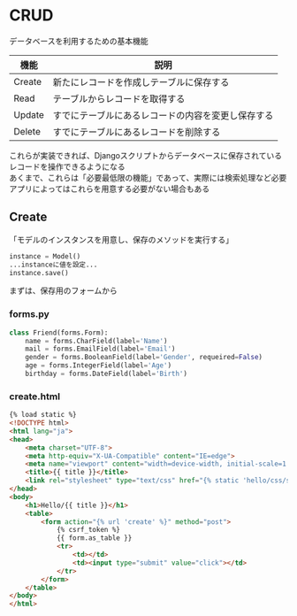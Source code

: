 # CRUD
データベースを利用するための基本機能  

|機能|説明|
|---|---|
|Create|新たにレコードを作成しテーブルに保存する|
|Read|テーブルからレコードを取得する|
|Update|すでにテーブルにあるレコードの内容を変更し保存する|
|Delete|すでにテーブルにあるレコードを削除する|

これらが実装できれば、Djangoスクリプトからデータベースに保存されているレコードを操作できるようになる  
あくまで、これらは「必要最低限の機能」であって、実際には検索処理など必要  
アプリによってはこれらを用意する必要がない場合もある  

## Create
「モデルのインスタンスを用意し、保存のメソッドを実行する」  

```py
instance = Model()
...instanceに値を設定...
instance.save()
```

まずは、保存用のフォームから  

### forms.py
```py
class Friend(forms.Form):
    name = forms.CharField(label='Name')
    mail = forms.EmailField(label='Email')
    gender = forms.BooleanField(label='Gender', requeired=False)
    age = forms.IntegerField(label='Age')
    birthday = forms.DateField(label='Birth')
```

### create.html
```html
{% load static %}
<!DOCTYPE html>
<html lang="ja">
<head>
    <meta charset="UTF-8">
    <meta http-equiv="X-UA-Compatible" content="IE=edge">
    <meta name="viewport" content="width=device-width, initial-scale=1.0">
    <title>{{ title }}</title>
    <link rel="stylesheet" type="text/css" href="{% static 'hello/css/style.css' %}" />
</head>
<body>
    <h1>Hello/{{ title }}</h1>
    <table>
        <form action="{% url 'create' %}" method="post">
            {% csrf_token %}
            {{ form.as_table }}
            <tr>
                <td></td>
                <td><input type="submit" value="click"></td>
            </tr>
        </form>
    </table>
</body>
</html>
```
